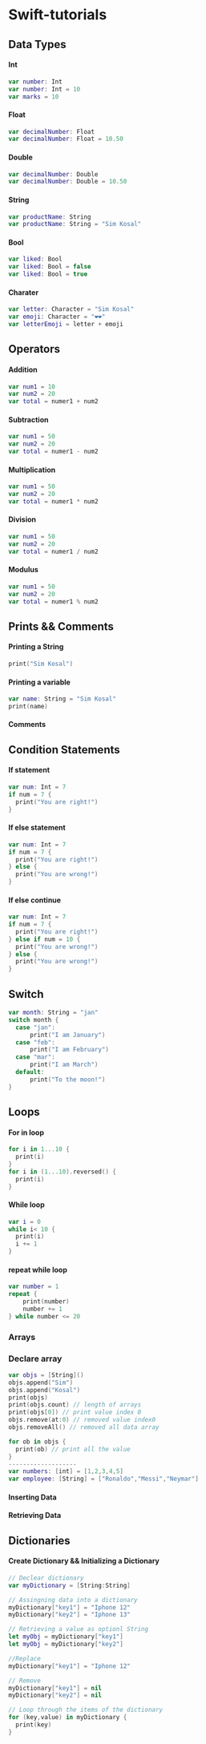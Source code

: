 # Swift-tutorials

## Data Types

#### Int

```swift
var number: Int
var number: Int = 10
var marks = 10
```

#### Float

```swift
var decimalNumber: Float
var decimalNumber: Float = 10.50
```

#### Double

```swift
var decimalNumber: Double
var decimalNumber: Double = 10.50
```

#### String

```swift
var productName: String
var productName: String = "Sim Kosal"
```

#### Bool

```swift
var liked: Bool
var liked: Bool = false
var liked: Bool = true
```

#### Charater

```swift
var letter: Character = "Sim Kosal"
var emoji: Character = "❤️❤️"
var letterEmoji = letter + emoji
```

## Operators

#### Addition 

```swift
var num1 = 10
var num2 = 20
var total = numer1 + num2
```

#### Subtraction 

```swift
var num1 = 50
var num2 = 20
var total = numer1 - num2
```

#### Multiplication

```swift
var num1 = 50
var num2 = 20
var total = numer1 * num2
```

#### Division

```swift
var num1 = 50
var num2 = 20
var total = numer1 / num2
```

#### Modulus

```swift
var num1 = 50
var num2 = 20
var total = numer1 % num2
```

## Prints && Comments

#### Printing a String 


```swift
print("Sim Kosal")
```

#### Printing a variable

```swift
var name: String = "Sim Kosal"
print(name)
```
#### Comments

## Condition Statements

#### If statement

```swift
var num: Int = 7
if num = 7 {
  print("You are right!")
}
```

#### If else statement

```swift
var num: Int = 7
if num = 7 {
  print("You are right!")
} else {
  print("You are wrong!")
}
```

#### If else continue

```swift
var num: Int = 7
if num = 7 {
  print("You are right!")
} else if num = 10 {
  print("You are wrong!")
} else {
  print("You are wrong!")
}
```

## Switch

```swift
var month: String = "jan"
switch month {
  case "jan":
      print("I am January")
  case "feb":
      print("I am February")
  case "mar":
      print("I am March")
  default:
      print("To the moon!")
}
```

## Loops

#### For in loop

```swift
for i in 1...10 {
  print(i)
}
for i in (1...10).reversed() {
  print(i)
}
```

#### While loop

```swift
var i = 0
while i< 10 {
  print(i)
  i += 1
}
```

#### repeat while loop

```swift
var number = 1
repeat {
    print(number)
    number += 1
} while number <= 20
```

### Arrays

### Declare array

```swift
var objs = [String]()
objs.append("Sim")
objs.append("Kosal")
print(objs)
print(objs.count) // length of arrays
print(objs[0]) // print value index 0
objs.remove(at:0) // removed value index0
objs.removeAll() // removed all data array

for ob in objs {
  print(ob) // print all the value 
}
-------------------
var numbers: [int] = [1,2,3,4,5]
var employee: [String] = ["Ronaldo","Messi","Neymar"]
```

#### Inserting Data
#### Retrieving Data


## Dictionaries

#### Create Dictionary && Initializing a Dictionary

```swift
// Declear dictionary
var myDictionary = [String:String]

// Assingning data into a dictionary
myDictionary["key1"] = "Iphone 12"
myDictionary["key2"] = "Iphone 13"

// Retrieving a value as optionl String
let myObj = myDictionary["key1"]
let myObj = myDictionary["key2"]

//Replace
myDictionary["key1"] = "Iphone 12"

// Remove
myDictionary["key1"] = nil
myDictionary["key2"] = nil

// Loop through the items of the dictionary
for (key,value) in myDictionary {
  print(key)
}

```




